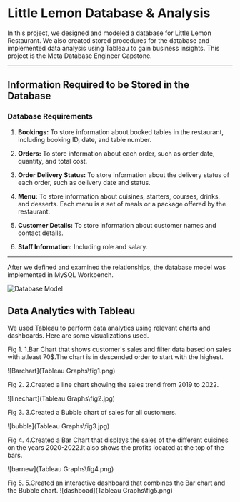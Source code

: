 # Little Lemon Database & Analysis

In this project, we designed and modeled a database for Little Lemon Restaurant. We also created stored procedures for the database and implemented data analysis using Tableau to gain business insights. This project is the Meta Database Engineer Capstone.

---

## Information Required to be Stored in the Database

### Database Requirements

1. **Bookings:** To store information about booked tables in the restaurant, including booking ID, date, and table number.

2. **Orders:** To store information about each order, such as order date, quantity, and total cost.

3. **Order Delivery Status:** To store information about the delivery status of each order, such as delivery date and status.

4. **Menu:** To store information about cuisines, starters, courses, drinks, and desserts. Each menu is a set of meals or a package offered by the restaurant.

5. **Customer Details:** To store information about customer names and contact details.

6. **Staff Information:** Including role and salary.

---

After we defined and examined the relationships, the database model was implemented in MySQL Workbench.

![Database Model](LittleLemonDbModel/db\_model.png)

## Data Analytics with Tableau

We used Tableau to perform data analytics using relevant charts and dashboards. Here are some visualizations used.

Fig 1.
1.Bar Chart that shows customer's sales and filter data based on sales with atleast 70$.The chart is in descended order to start with the highest.

![Barchart](Tableau Graphs\fig1.png)

Fig 2.
2.Created a line chart showing the sales trend from 2019 to 2022.

![linechart](Tableau Graphs\fig2.jpg)


Fig 3.
3.Created a Bubble chart of sales for all customers.

![bubble](Tableau Graphs\fig3.jpg)

Fig 4.
4.Created a Bar Chart that displays the sales of the different cuisines on the years 2020-2022.It also shows the profits located at the top of the bars.

![barnew](Tableau Graphs\fig4.png)

Fig 5.
5.Created an interactive dashboard that combines the Bar chart and the Bubble chart.
![dashboad](Tableau Graphs\fig5.png)

